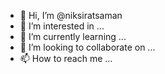 - 👋 Hi, I’m @niksiratsaman
- 👀 I’m interested in ...
- 🌱 I’m currently learning ...
- 💞️ I’m looking to collaborate on ...
- 📫 How to reach me ...

<!---
niksiratsaman/niksiratsaman is a ✨ special ✨ repository because its `README.md` (this file) appears on your GitHub profile.
You can click the Preview link to take a look at your changes.
--->
